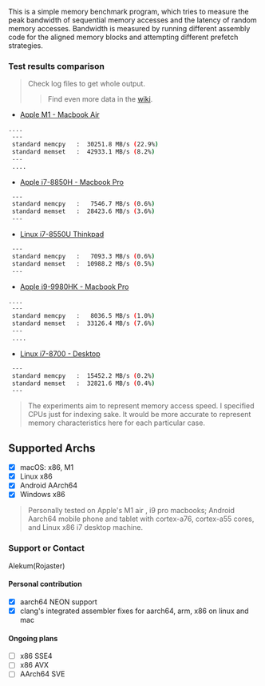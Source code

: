 This is a simple memory benchmark program, which tries to measure the peak bandwidth of sequential memory accesses and the latency of random memory accesses. Bandwidth is measured by running different assembly code for the aligned memory blocks and attempting different prefetch strategies.

### Test results comparison

> Check log files to get whole output.
>> Find even more data in the [wiki](https://github.com/ssvb/tinymembench/wiki).

* [Apple M1 - Macbook Air](m1.apple.log)

```bash
....
 ---
 standard memcpy   :  30251.8 MB/s (22.9%)
 standard memset   :  42933.1 MB/s (8.2%)
 ---
 ....
```

* [Apple i7-8850H - Macbook Pro](i7-8850H.apple.log)

```bash
 ---
 standard memcpy   :   7546.7 MB/s (0.6%)
 standard memset   :  28423.6 MB/s (3.6%)
 ---
```

* [Linux i7-8550U Thinkpad](i7-8550U.linux.log)

```bash
 ---
 standard memcpy   :   7093.3 MB/s (0.6%)
 standard memset   :  10988.2 MB/s (0.5%)
 ---
```

* [Apple i9-9980HK - Macbook Pro](i9.apple.log)

```bash
....
 ---
 standard memcpy   :   8036.5 MB/s (1.0%)
 standard memset   :  33126.4 MB/s (7.6%)
 ---
 ....
```

* [Linux i7-8700 - Desktop](i7-8700.linux.log)

```bash
 ---
 standard memcpy   :  15452.2 MB/s (0.2%)
 standard memset   :  32821.6 MB/s (0.4%)
 ---
```

> The experiments aim to represent memory access speed.
> I specified CPUs just for indexing sake. It would be more accurate to represent memory characteristics here for each particular case.

## Supported Archs
- [X] macOS: x86, M1
- [X] Linux x86
- [X] Android AArch64
- [X] Windows x86

> Personally tested on Apple's M1 air , i9 pro macbooks; Android Aarch64 mobile phone and tablet with cortex-a76, cortex-a55 cores,
> and Linux x86 i7 desktop machine. 

### Support or Contact
Alekum(Rojaster)

#### Personal contribution
- [X] aarch64 NEON support
- [X] clang's integrated assembler fixes for aarch64, arm, x86 on linux and mac

#### Ongoing plans
- [ ] x86 SSE4
- [ ] x86 AVX
- [ ] AArch64 SVE
